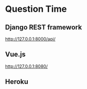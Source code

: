 # Question Time

## Django REST framework

http://127.0.0.1:8000/api/

## Vue.js

http://127.0.0.1:8080/

## Heroku
